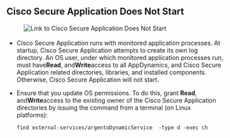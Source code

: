 <p><br></p><h2>Cisco Secure Application Does Not Start&nbsp;</h2><div><div class="se-component se-image-container __se__float- __se__float-none"><figure><a href="https://docs.appdynamics.com/appd/23.x/latest/en/application-security-monitoring/troubleshooting-cisco-secure-application-issues#id-.TroubleshootingCiscoSecureApplicationIssuesv23.4-CiscoSecureApplicationDoesNotStart" data-image-link="image"><img src="https://docs.appdynamics.com/appd/23.x/_/0A7000B801817F6BA9C71F687215B50A/1692995281587/images/common/link-solid.svg" alt="Link to Cisco Secure Application Does Not Start&nbsp;" data-image-link="https://docs.appdynamics.com/appd/23.x/latest/en/application-security-monitoring/troubleshooting-cisco-secure-application-issues#id-.TroubleshootingCiscoSecureApplicationIssuesv23.4-CiscoSecureApplicationDoesNotStart" data-proportion="true" data-align="none" data-file-name="link-solid.svg" data-file-size="0" data-origin=",auto" data-size="," data-rotate="" data-percentage="auto,auto" origin-size="150,150" style="box-sizing: inherit; margin: 0px 0px 3px; padding: 0px; border: 0px; display: inline-block; vertical-align: middle;"></a></figure></div><ul><li>Cisco Secure Application runs with monitored application processes. At startup, Cisco Secure Application attempts to create its own log directory. An OS user, under which monitored application processes run, must have<strong>Read</strong>, and<strong>Write</strong>access to all AppDynamics, and Cisco Secure Application related directories, libraries, and installed components. Otherwise, Cisco Secure Application will not start.</li><li><p>Ensure that you update OS permissions.&nbsp;To do this,&nbsp;grant&nbsp;<strong>Read</strong>, and<strong>Write</strong>access to the existing owner of the Cisco Secure Application directories by issuing the command from a terminal (on Linux platforms):&nbsp;<br></p><div><div><pre style="text-align: left"><code>find external-services/argentoDynamicService  -type d -exec ch</code></pre></div></div></li></ul></div><div><p><br></p></div><pre><code class="language-find"></code></pre>